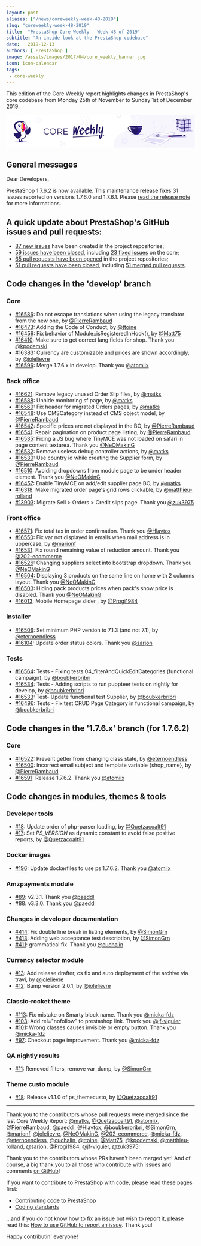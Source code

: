 ```yaml
---
layout: post
aliases: ["/news/coreweekly-week-48-2019"]
slug: "coreweekly-week-48-2019"
title:  "PrestaShop Core Weekly - Week 48 of 2019"
subtitle: "An inside look at the PrestaShop codebase"
date:   2019-12-13
authors: [ PrestaShop ]
image: /assets/images/2017/04/core_weekly_banner.jpg
icon: icon-calendar
tags:
 - core-weekly
---
```


This edition of the Core Weekly report highlights changes in PrestaShop's core codebase from Monday 25th of November to Sunday 1st of December 2019.

![Core Weekly banner](/assets/images/2018/12/banner-core-weekly.jpg)

## General messages

Dear Developers,

PrestaShop 1.7.6.2 is now available. This maintenance release fixes 31 issues reported on versions 1.7.6.0 and 1.7.6.1. Please [read the release note](https://build.prestashop.com/news/prestashop-1-7-6-2-maintenance-release/) for more informations.

## A quick update about PrestaShop's GitHub issues and pull requests:

- [87 new issues](https://github.com/search?q=org%3APrestaShop+is%3Apublic++-repo%3Aprestashop%2Fprestashop.github.io++is%3Aissue+created%3A2019-11-25..2019-12-01) have been created in the project repositories;
- [59 issues have been closed](https://github.com/search?q=org%3APrestaShop+is%3Apublic++-repo%3Aprestashop%2Fprestashop.github.io++is%3Aissue+closed%3A2019-11-25..2019-12-01), including [23 fixed issues](https://github.com/search?q=org%3APrestaShop+is%3Apublic++-repo%3Aprestashop%2Fprestashop.github.io++is%3Aissue+label%3Afixed+closed%3A2019-11-25..2019-12-01) on the core;
- [65 pull requests have been opened](https://github.com/search?q=org%3APrestaShop+is%3Apublic++-repo%3Aprestashop%2Fprestashop.github.io++is%3Apr+created%3A2019-11-25..2019-12-01) in the project repositories;
- [51 pull requests have been closed](https://github.com/search?q=org%3APrestaShop+is%3Apublic++-repo%3Aprestashop%2Fprestashop.github.io++is%3Apr+closed%3A2019-11-25..2019-12-01), including [51 merged pull requests](https://github.com/search?q=org%3APrestaShop+is%3Apublic++-repo%3Aprestashop%2Fprestashop.github.io++is%3Apr+merged%3A2019-11-25..2019-12-01).


## Code changes in the 'develop' branch


### Core
* [#16586](https://github.com/PrestaShop/PrestaShop/pull/16586): Do not escape translations when using the legacy translator from the new one, by [@PierreRambaud](https://github.com/PierreRambaud)
* [#16473](https://github.com/PrestaShop/PrestaShop/pull/16473): Adding the Code of Conduct, by [@ttoine](https://github.com/ttoine)
* [#16459](https://github.com/PrestaShop/PrestaShop/pull/16459): Fix behavior of Module::isRegisteredInHook(), by [@Matt75](https://github.com/Matt75)
* [#16410](https://github.com/PrestaShop/PrestaShop/pull/16410): Make sure to get correct lang fields for shop. Thank you [@kpodemski](https://github.com/kpodemski)
* [#16383](https://github.com/PrestaShop/PrestaShop/pull/16383): Currency are customizable and prices are shown accordingly, by [@jolelievre](https://github.com/jolelievre)
* [#16596](https://github.com/PrestaShop/PrestaShop/pull/16596): Merge 1.7.6.x in develop. Thank you [@atomiix](https://github.com/atomiix)


### Back office
* [#16621](https://github.com/PrestaShop/PrestaShop/pull/16621): Remove legacy unused Order Slip files, by [@matks](https://github.com/matks)
* [#16588](https://github.com/PrestaShop/PrestaShop/pull/16588): Unhide monitoring sf page, by [@matks](https://github.com/matks)
* [#16560](https://github.com/PrestaShop/PrestaShop/pull/16560): Fix header for migrated Orders pages, by [@matks](https://github.com/matks)
* [#16548](https://github.com/PrestaShop/PrestaShop/pull/16548): Use CMSCategory instead of CMS object model, by [@PierreRambaud](https://github.com/PierreRambaud)
* [#16542](https://github.com/PrestaShop/PrestaShop/pull/16542): Specific prices are not displayed in the BO, by [@PierreRambaud](https://github.com/PierreRambaud)
* [#16541](https://github.com/PrestaShop/PrestaShop/pull/16541): Repair pagination on product page listing, by [@PierreRambaud](https://github.com/PierreRambaud)
* [#16535](https://github.com/PrestaShop/PrestaShop/pull/16535): Fixing a JS bug where TinyMCE was not loaded on safari in page content textarea. Thank you [@NeOMakinG](https://github.com/NeOMakinG)
* [#16532](https://github.com/PrestaShop/PrestaShop/pull/16532): Remove useless debug controller actions, by [@matks](https://github.com/matks)
* [#16530](https://github.com/PrestaShop/PrestaShop/pull/16530): Use country id while creating the Supplier form, by [@PierreRambaud](https://github.com/PierreRambaud)
* [#16510](https://github.com/PrestaShop/PrestaShop/pull/16510): Avoiding dropdowns from module page to be under header element. Thank you [@NeOMakinG](https://github.com/NeOMakinG)
* [#16457](https://github.com/PrestaShop/PrestaShop/pull/16457): Enable TinyMCE on add/edit supplier page BO, by [@matks](https://github.com/matks)
* [#16318](https://github.com/PrestaShop/PrestaShop/pull/16318): Make migrated order page's grid rows clickable, by [@matthieu-rolland](https://github.com/matthieu-rolland)
* [#13903](https://github.com/PrestaShop/PrestaShop/pull/13903): Migrate Sell > Orders > Credit slips page. Thank you [@zuk3975](https://github.com/zuk3975)


### Front office
* [#16571](https://github.com/PrestaShop/PrestaShop/pull/16571): Fix total tax in order confirmation. Thank you [@Hlavtox](https://github.com/Hlavtox)
* [#16550](https://github.com/PrestaShop/PrestaShop/pull/16550): Fix var not displayed in emails when mail address is in uppercase, by [@marionf](https://github.com/marionf)
* [#16531](https://github.com/PrestaShop/PrestaShop/pull/16531): Fix round remaining value of reduction amount. Thank you [@202-ecommerce](https://github.com/202-ecommerce)
* [#16526](https://github.com/PrestaShop/PrestaShop/pull/16526): Changing suppliers select into bootstrap dropdown. Thank you [@NeOMakinG](https://github.com/NeOMakinG)
* [#16504](https://github.com/PrestaShop/PrestaShop/pull/16504): Displaying 3 products on the same line on home with 2 columns layout. Thank you [@NeOMakinG](https://github.com/NeOMakinG)
* [#16503](https://github.com/PrestaShop/PrestaShop/pull/16503): Hiding pack products prices when pack's show price is disabled. Thank you [@NeOMakinG](https://github.com/NeOMakinG)
* [#16013](https://github.com/PrestaShop/PrestaShop/pull/16013): Mobile Homepage slider , by [@Progi1984](https://github.com/Progi1984)


### Installer
* [#16506](https://github.com/PrestaShop/PrestaShop/pull/16506): Set minimum PHP version to 7.1.3 (and not 7.1), by [@eternoendless](https://github.com/eternoendless)
* [#16104](https://github.com/PrestaShop/PrestaShop/pull/16104): Update order status colors. Thank you [@sarjon](https://github.com/sarjon)


### Tests
* [#16564](https://github.com/PrestaShop/PrestaShop/pull/16564): Tests - Fixing tests 04_filterAndQuickEditCategories (functional campaign), by [@boubkerbribri](https://github.com/boubkerbribri)
* [#16534](https://github.com/PrestaShop/PrestaShop/pull/16534): Tests - Adding scripts to run puppteer tests on nightly for develop, by [@boubkerbribri](https://github.com/boubkerbribri)
* [#16533](https://github.com/PrestaShop/PrestaShop/pull/16533): Test- Update functional test Supplier, by [@boubkerbribri](https://github.com/boubkerbribri)
* [#16496](https://github.com/PrestaShop/PrestaShop/pull/16496): Tests - Fix test CRUD Page Category in functional campaign, by [@boubkerbribri](https://github.com/boubkerbribri)


## Code changes in the '1.7.6.x' branch (for 1.7.6.2)


### Core
* [#16522](https://github.com/PrestaShop/PrestaShop/pull/16522): Prevent getter from changing class state, by [@eternoendless](https://github.com/eternoendless)
* [#16500](https://github.com/PrestaShop/PrestaShop/pull/16500): Incorrect email subject and template variable {shop_name}, by [@PierreRambaud](https://github.com/PierreRambaud)
* [#16591](https://github.com/PrestaShop/PrestaShop/pull/16591): Release 1.7.6.2. Thank you [@atomiix](https://github.com/atomiix)


## Code changes in modules, themes & tools


### Developer tools
* [#18](https://github.com/PrestaShop/php-dev-tools/pull/18): Update order of php-parser loading, by [@Quetzacoalt91](https://github.com/Quetzacoalt91)
* [#17](https://github.com/PrestaShop/php-dev-tools/pull/17): Set _PS_VERSION_ as dynamic constant to avoid false positive reports, by [@Quetzacoalt91](https://github.com/Quetzacoalt91)


### Docker images
* [#196](https://github.com/PrestaShop/docker/pull/196): Update dockerfiles to use ps 1.7.6.2. Thank you [@atomiix](https://github.com/atomiix)


### Amzpayments module
* [#89](https://github.com/PrestaShop/amzpayments/pull/89): v2.3.1. Thank you [@paeddl](https://github.com/paeddl)
* [#88](https://github.com/PrestaShop/amzpayments/pull/88): v3.3.0. Thank you [@paeddl](https://github.com/paeddl)


### Changes in developer documentation
* [#414](https://github.com/PrestaShop/docs/pull/414): Fix double line break in listing elements, by [@SimonGrn](https://github.com/SimonGrn)
* [#413](https://github.com/PrestaShop/docs/pull/413): Adding web acceptance test description, by [@SimonGrn](https://github.com/SimonGrn)
* [#411](https://github.com/PrestaShop/docs/pull/411): grammatical fix. Thank you [@cuchalin](https://github.com/cuchalin)


### Currency selector module
* [#13](https://github.com/PrestaShop/ps_currencyselector/pull/13): Add release drafter, cs fix and auto deployment of the archive via travi, by [@jolelievre](https://github.com/jolelievre)
* [#12](https://github.com/PrestaShop/ps_currencyselector/pull/12): Bump version 2.0.1, by [@jolelievre](https://github.com/jolelievre)


### Classic-rocket theme
* [#113](https://github.com/PrestaShop/classic-rocket/pull/113): Fix mistake on Smarty block name. Thank you [@micka-fdz](https://github.com/micka-fdz)
* [#103](https://github.com/PrestaShop/classic-rocket/pull/103): Add rel="nofollow" to prestashop link. Thank you [@jf-viguier](https://github.com/jf-viguier)
* [#101](https://github.com/PrestaShop/classic-rocket/pull/101): Wrong classes causes invisible or empty button. Thank you [@micka-fdz](https://github.com/micka-fdz)
* [#97](https://github.com/PrestaShop/classic-rocket/pull/97): Checkout page improvement. Thank you [@micka-fdz](https://github.com/micka-fdz)


### QA nightly results
* [#11](https://github.com/PrestaShop/QANightlyResults/pull/11): Removed filters, remove var_dump, by [@SimonGrn](https://github.com/SimonGrn)


### Theme custo module
* [#18](https://github.com/PrestaShop/ps_themecusto/pull/18): Release v1.1.0 of ps_themecusto, by [@Quetzacoalt91](https://github.com/Quetzacoalt91)


<hr />

Thank you to the contributors whose pull requests were merged since the last Core Weekly Report: [@matks](https://github.com/matks), [@Quetzacoalt91](https://github.com/Quetzacoalt91), [@atomiix](https://github.com/atomiix), [@PierreRambaud](https://github.com/PierreRambaud), [@paeddl](https://github.com/paeddl), [@Hlavtox](https://github.com/Hlavtox), [@boubkerbribri](https://github.com/boubkerbribri), [@SimonGrn](https://github.com/SimonGrn), [@marionf](https://github.com/marionf), [@jolelievre](https://github.com/jolelievre), [@NeOMakinG](https://github.com/NeOMakinG), [@202-ecommerce](https://github.com/202-ecommerce), [@micka-fdz](https://github.com/micka-fdz), [@eternoendless](https://github.com/eternoendless), [@cuchalin](https://github.com/cuchalin), [@ttoine](https://github.com/ttoine), [@Matt75](https://github.com/Matt75), [@kpodemski](https://github.com/kpodemski), [@matthieu-rolland](https://github.com/matthieu-rolland), [@sarjon](https://github.com/sarjon), [@Progi1984](https://github.com/Progi1984), [@jf-viguier](https://github.com/jf-viguier), [@zuk3975](https://github.com/zuk3975)!

Thank you to the contributors whose PRs haven't been merged yet! And of course, a big thank you to all those who contribute with issues and comments [on GitHub](https://github.com/PrestaShop/PrestaShop)!

If you want to contribute to PrestaShop with code, please read these pages first:

 * [Contributing code to PrestaShop](https://devdocs.prestashop.com/1.7/contribute/contribution-guidelines/)
 * [Coding standards](https://devdocs.prestashop.com/1.7/development/coding-standards/)

...and if you do not know how to fix an issue but wish to report it, please read this: [How to use GitHub to report an issue](https://devdocs.prestashop.com/1.7/contribute/contribute-reporting-issues/). Thank you!

Happy contributin' everyone!

